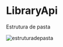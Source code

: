 # LibraryApi


Estrutura de pasta

![estruturadepasta](https://github.com/user-attachments/assets/88efdd58-c546-4c5c-a200-c525fcaef980)
